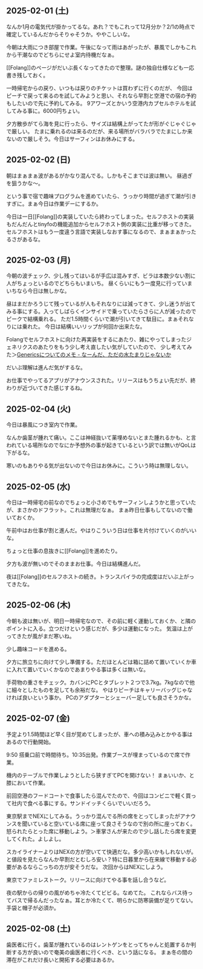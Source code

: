 ## 2025-02-01 (土)

なんか1月の電気代が掛かってるな。あれ？でもこれって12月分か？2/1の時点で確定しているんだからそりゃそうか。ややこしいな。

今朝は大雨につき部屋で作業。午後になって雨はあがったが、暴風でしかもこれから干潮なのでどちらにせよ室内待機だなぁ。

[[Folang]]のページがだいぶ長くなってきたので整理。謎の独自仕様なども一応書き残しておく。

一時帰宅からの戻り、いつもは戻りのチケットは買わずに行くのだが、
今回はピーチで戻って来るのを試してみようと思い、それなら早割と空港での宿の予約もしたいので先に予約してみる。
9アワーズとかいう空港内カプセルホテルを試してみる事に。6000円ちょい。

夕方散歩がてら海を見に行ったら、サイズは結構上がってたが形がぐじゃぐじゃで厳しい。
たまに乗れるのは来るのだが、来る場所がバラバラでたまにしか来ないので厳しそう。今日はサーフィンはお休みにする。

## 2025-02-02 (日)

朝はまぁまぁ波があるがかなり混んでる。しかもそこまでは波は無い。
昼過ぎを狙うかな〜。

という事で宿で趣味プログラムを進めていたら、うっかり時間が過ぎて潮が引きすぎに。まぁ今日は作業デーにするか。

今日は一日[[Folang]]の実装していたら終わってしまった。セルフホストの実装もだんだんとtinyfoの機能追加からセルフホスト側の実装に比重が移ってきた。
セルフホストはもう一度違う言語で実装しなおす事になるので、まぁまぁかったるさがあるな。

## 2025-02-03 (月)

今朝の波チェック、少し残ってはいるが手広は混みすぎ、ビラは本数少ない割に人がちょっといるのでどちらもいまいち。
昼くらいにもう一度見に行っていまいちなら今日は無しかな。

昼はまだかろうじて残っているが人もそれなりには減ってきて、少し迷うが出てみる事にする。入ってしばらくインサイドで乗っていたらさらに人が減ったのでピークで結構乗れる。
ただ1.5時間くらいで潮が引いてきて駄目に。まぁそれなりには乗れた。
今日は結構いいリップが何回か出来たな。

Folangでセルフホストに向けた再実装をするにあたり、雑にやってしまったジェネリクスのあたりをもう少し考え直したい気がしていたので、
少し考えてみた＞[Genericsについてのメモ - なーんだ、ただの水たまりじゃないか](https://karino2.github.io/2025/02/03/generics_memo.html)

だいぶ理解は進んだ気がするな。

お仕事でやってるアプリがアナウンスされた。リリースはもうちょい先だが、終わりが近づいてきた感じするね。

## 2025-02-04 (火)

今日は暴風につき室内で作業。

なんか歯茎が腫れて痛い。ここは神経抜いて薬埋めないとまた腫れるかも、と言われている場所なのでなにか予想外の事が起きているという訳では無いがQoLは下がるな。

寒いのもありやる気が出ないので今日はお休みに。こういう時は無理しない。

## 2025-02-05 (水)

今日は一時帰宅の前なのでちょっと小さめでもサーフィンしようかと思っていたが、まさかのドフラット。これは無理だなぁ。
まぁ昨日仕事もしてないので働いておくか。

午前中はお仕事が割と進んだ。やはりこういう日は仕事を片付けていくのがいいな。

ちょっと仕事の息抜きに[[Folang]]を進めたり。

夕方も波が無いのでそのままお仕事。今日は結構進んだ。

夜は[[Folang]]のセルフホストの続き。トランスパイラの完成度はだいぶ上がってきたな。

## 2025-02-06 (木)

今朝も波は無いが、明日一時帰宅なので、その前に軽く運動しておくか、と隣のポイントに入る。立つだけという感じだが、多少は運動になった。
気温は上がってきたが風がまだ寒いね。

少し趣味コードを進める。

夕方に旅立ちに向けて少し準備する。ただほとんどは箱に詰めて置いていくか車に入れて置いていくかなのであまりやる事は多くは無いな。

手荷物の重さをチェック。カバンにPCとタブレット２つで3.7kg。7kgなので他に細々としたものを足しても余裕だな。
やはりピーチはキャリーバッグじゃなければ良いという事か。
PCのアダプターとシェーバー足しても良さそうかな。

## 2025-02-07 (金)

予定より1.5時間ほど早く目が覚めてしまったが、車への積み込みとかやる事はあるので行動開始。

9:50 搭乗口前で時間待ち。10:35出発。作業ブースが埋まっているので席で作業。

機内のテーブルで作業しようとしたら狭すぎてPCを開けない！
まぁいいか、と膝において作業。

前回空港のフードコートで食事したら混んでたので、今回はコンビニで軽く買って社内で食べる事にする。サンドイッチくらいでいいだろう。

東京駅までNEXにしてみる。うっかり混んでる所の席をとってしまったがアナウンスを聞いていると空いている席に座って良さそうなので別の所に座っておく。怒られたらとった席に移動しよう。＞車掌さんが来たので少し話したら席を変更してくれた。よしよし。

スカイライナーよりはNEXの方が空いてて快適だな。多少高いかもしれないが。と値段を見たらなんか早割だとむしろ安い？特に日暮里から在来線で移動する必要があるならこっちの方が安そうだな。
次回からはNEXにしよう。

東京でファミレストーク。リリースに向けてやる事を話し合うなど。

夜の駅からの帰りの風がめちゃ冷たくてビビる。なめてた。
これならバス待ってバスで帰るんだったなぁ。耳とか冷たくて、明らかに防寒装備が足りてない。手袋と帽子が必須か。

## 2025-02-08 (土)

歯医者に行く。歯茎が腫れているのはレントゲンをとってちゃんと処置するか判断する方が良いので奄美の歯医者に行くべき、という話になる。
まぁ冬の間の滞在がこれだけ長いと開拓する必要はあるか。